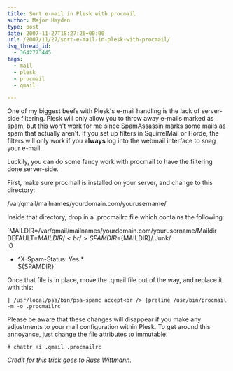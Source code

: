 ```yaml
---
title: Sort e-mail in Plesk with procmail
author: Major Hayden
type: post
date: 2007-11-27T18:27:26+00:00
url: /2007/11/27/sort-e-mail-in-plesk-with-procmail/
dsq_thread_id:
  - 3642773445
tags:
  - mail
  - plesk
  - procmail
  - qmail

---
```

One of my biggest beefs with Plesk's e-mail handling is the lack of server-side filtering. Plesk will only allow you to throw away e-mails marked as spam, but this won't work for me since SpamAssassin marks some mails as spam that actually aren't. If you set up filters in SquirrelMail or Horde, the filters will only work if you **always** log into the webmail interface to snag your e-mail.

Luckily, you can do some fancy work with procmail to have the filtering done server-side.

First, make sure procmail is installed on your server, and change to this directory:

/var/qmail/mailnames/yourdomain.com/yourusername/

Inside that directory, drop in a .procmailrc file which contains the following:

`MAILDIR=/var/qmail/mailnames/yourdomain.com/yourusername/Maildir<br />
DEFAULT=${MAILDIR}/<br />
SPAMDIR=${MAILDIR}/.Junk/<br />
:0<br />
* ^X-Spam-Status: Yes.*<br />
${SPAMDIR}`

Once that file is in place, move the .qmail file out of the way, and replace it with this:

`| /usr/local/psa/bin/psa-spamc accept<br />
|preline /usr/bin/procmail -m -o .procmailrc`

Please be aware that these changes will disappear if you make any adjustments to your mail configuration within Plesk. To get around this annoyance, just change the file attributes to immutable:

`# chattr +i .qmail .procmailrc`

_Credit for this trick goes to [Russ Wittmann][1]._

 [1]: http://www.russwittmann.com/2007/07/14/server-side-mail-filtering-using-qmailprocmail-under-plesk/
